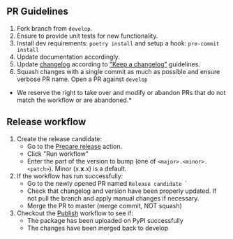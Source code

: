 
## PR Guidelines
1. Fork branch from `develop`.
2. Ensure to provide unit tests for new functionality.
3. Install dev requirements: `poetry install` and setup a hook: `pre-commit install`
4. Update documentation accordingly.
5. Update [changelog](CHANGELOG.md) according to ["Keep a changelog"](https://keepachangelog.com/en/1.0.0/) guidelines.
6. Squash changes with a single commit as much as possible and ensure verbose PR name.
Open a PR against `develop`

* We reserve the right to take over and modify or abandon PRs that do not match the workflow or are abandoned.* 

## Release workflow

1. Create the release candidate:
    - Go to the [Prepare release](https://github.com/getindata/kedro-snowflake/actions?query=workflow%3A%22Prepare+release%22) action.
    - Click "Run workflow"
    - Enter the part of the version to bump (one of `<major>.<minor>.<patch>`). Minor (x.**x**.x) is a default. 
2. If the workflow has run successfully:
    - Go to the newly opened PR named `Release candidate `<version>`
    - Check that changelog and version have been properly updated. If not pull the branch and apply manual changes if necessary.
    - Merge the PR to master (merge commit, NOT squash)
3. Checkout the [Publish](https://github.com/getindata/kedro-snowflake/actions?query=workflow%3APublish) workflow to see if:
    - The package has been uploaded on PyPI successfully
    - The changes have been merged back to develop
